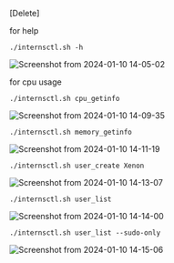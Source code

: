 [Delete]

for help 
```
./internsctl.sh -h
```

![Screenshot from 2024-01-10 14-05-02](https://github.com/Vikash-8090-Yadav/Cloud-A2Z-Devops/assets/85225156/08ec4a06-0d56-4b4f-b77f-f98369c6564a)

for cpu usage 

```
./internsctl.sh cpu_getinfo
```
![Screenshot from 2024-01-10 14-09-35](https://github.com/Vikash-8090-Yadav/Cloud-A2Z-Devops/assets/85225156/29e46639-cb13-4277-8575-0bf5f441424c)

```
./internsctl.sh memory_getinfo
```
![Screenshot from 2024-01-10 14-11-19](https://github.com/Vikash-8090-Yadav/Cloud-A2Z-Devops/assets/85225156/22b27af0-1741-41fd-ae77-2ac4caafff8d)

```
./internsctl.sh user_create Xenon
```
![Screenshot from 2024-01-10 14-13-07](https://github.com/Vikash-8090-Yadav/Cloud-A2Z-Devops/assets/85225156/edfb2b96-7a5c-4690-870a-d8701d29f3e0)

```
./internsctl.sh user_list
```
![Screenshot from 2024-01-10 14-14-00](https://github.com/Vikash-8090-Yadav/Cloud-A2Z-Devops/assets/85225156/3a3b4553-da3b-4692-9167-5b621f3807d9)

```
./internsctl.sh user_list --sudo-only
```
![Screenshot from 2024-01-10 14-15-06](https://github.com/Vikash-8090-Yadav/Cloud-A2Z-Devops/assets/85225156/ac63cab4-40d8-4c17-8b06-fe35d8de28f8)

